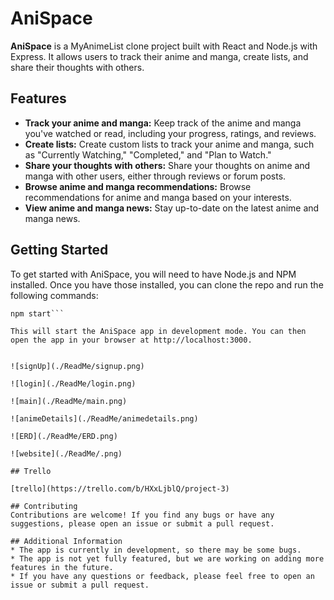 # AniSpace
**AniSpace** is a MyAnimeList clone project built with React and Node.js with Express. It allows users to track their anime and manga, create lists, and share their thoughts with others.

## Features
* **Track your anime and manga:** Keep track of the anime and manga you've watched or read, including your progress, ratings, and reviews.
* **Create lists:** Create custom lists to track your anime and manga, such as "Currently Watching," "Completed," and "Plan to Watch."
* **Share your thoughts with others:** Share your thoughts on anime and manga with other users, either through reviews or forum posts.
* **Browse anime and manga recommendations:** Browse recommendations for anime and manga based on your interests.
* **View anime and manga news:** Stay up-to-date on the latest anime and manga news.


## Getting Started
To get started with AniSpace, you will need to have Node.js and NPM installed. Once you have those installed, you can clone the repo and run the following commands:

```npm install
npm start```

This will start the AniSpace app in development mode. You can then open the app in your browser at http://localhost:3000.


![signUp](./ReadMe/signup.png)

![login](./ReadMe/login.png)

![main](./ReadMe/main.png)

![animeDetails](./ReadMe/animedetails.png)

![ERD](./ReadMe/ERD.png)

![website](./ReadMe/.png)

## Trello

[trello](https://trello.com/b/HXxLjblQ/project-3)

## Contributing
Contributions are welcome! If you find any bugs or have any suggestions, please open an issue or submit a pull request.

## Additional Information
* The app is currently in development, so there may be some bugs.
* The app is not yet fully featured, but we are working on adding more features in the future.
* If you have any questions or feedback, please feel free to open an issue or submit a pull request.

